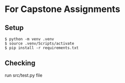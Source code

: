 # For Capstone Assignments


## Setup
```
$ python -m venv .venv
$ source .venv/Scripts/activate
$ pip install -r requirements.txt
```

## Checking 
run src/test.py file
